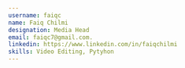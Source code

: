 ```yaml
---
username: faiqc
name: Faiq Chilmi
designation: Media Head
email: faiqc7@gmail.com.
linkedin: https://www.linkedin.com/in/faiqchilmi
skills: Video Editing, Pytyhon
---
```


